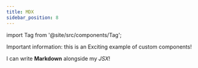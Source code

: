 ```yaml
---
title: MDX
sidebar_position: 8
---
```


import Tag from '@site/src/components/Tag';

<Tag color="#FF5733">Important</Tag> information: this is an <Tag color="#3399FF">Exciting</Tag> example of custom components!

I can write **Markdown** alongside my _JSX_!